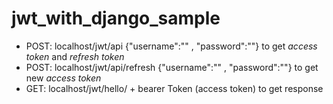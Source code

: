 # jwt_with_django_sample 

- POST: localhost/jwt/api  {"username":"" , "password":""} to get *access token* and *refresh token*
- POST: localhost/jwt/api/refresh {"username":"" , "password":""} to get new *access token*
- GET: localhost/jwt/hello/  + bearer Token (access token) to get response  